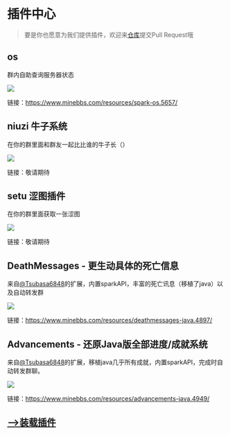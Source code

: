 # 插件中心

>要是你也愿意为我们提供插件，欢迎来[仓库](https://github.com/sparkbridge/sparkbridge2/tree/main/docs)提交Pull Request哦

## os

群内自助查询服务器状态

![](/store/sparkos.jpg)

链接：https://www.minebbs.com/resources/spark-os.5657/


## niuzi 牛子系统

在你的群里面和群友一起比比谁的牛子长（）

![](/store/niuzi.png)

链接：敬请期待

## setu 涩图插件

在你的群里面获取一张涩图

![](/store/setu.png)

链接：敬请期待

## DeathMessages - 更生动具体的死亡信息

来自[@Tsubasa6848](https://www.minebbs.com/members/tsubasa6848.39046/)的扩展，内置sparkAPI，丰富的死亡讯息（移植了java）以及自动转发群

![](/store/diemsg1.jpg)

链接：https://www.minebbs.com/resources/deathmessages-java.4897/

## Advancements - 还原Java版全部进度/成就系统

来自[@Tsubasa6848](https://www.minebbs.com/members/tsubasa6848.39046/)的扩展，移植java几乎所有成就，内置sparkAPI，完成时自动转发群聊。

![](/store/adventure.jpg)

链接：https://www.minebbs.com/resources/advancements-java.4949/

## [-->装载插件](/subpages/plugin.md)
